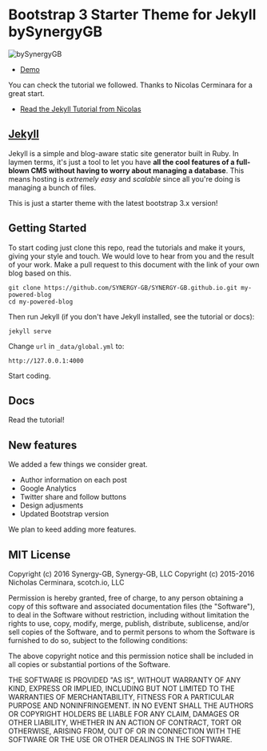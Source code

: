 # Bootstrap 3 Starter Theme for Jekyll bySynergyGB

![bySynergyGB](http://blog.synergy-gb.com/img/bysynergygb.png)

* [Demo](http://blog.synergy-gb.com)

You can check the tutorial we followed. Thanks to Nicolas Cerminara for a great start.

* [Read the Jekyll Tutorial from Nicolas](https://scotch.io/tutorials/getting-started-with-jekyll-plus-a-free-bootstrap-3-starter-theme)

## [Jekyll](https://jekyllrb.com/)

Jekyll is a simple and blog-aware static site generator built in Ruby. In laymen terms, it's just a tool to let you have **all the cool features of a full-blown CMS without having to worry about managing a database**. This means hosting is *extremely easy* and *scalable* since all you're doing is managing a bunch of files.

This is just a starter theme with the latest bootstrap 3.x version!


## Getting Started

To start coding just clone this repo, read the tutorials and make it yours, giving your style and touch.
We would love to hear from you and the result of your work. Make a pull request to this document with the link of your own blog based on this.

```
git clone https://github.com/SYNERGY-GB/SYNERGY-GB.github.io.git my-powered-blog
cd my-powered-blog
```

Then run Jekyll (if you don't have Jekyll installed, see the tutorial or docs):

```
jekyll serve
```

Change `url` in `_data/global.yml` to:

```
http://127.0.0.1:4000
```

Start coding.



## Docs

Read the tutorial!

## New features

We added a few things we consider great.

- Author information on each post
- Google Analytics
- Twitter share and follow buttons
- Design adjusments
- Updated Bootstrap version

We plan to keed adding more features.


## MIT License

Copyright (c) 2016 Synergy-GB, Synergy-GB, LLC
Copyright (c) 2015-2016 Nicholas Cerminara, scotch.io, LLC

Permission is hereby granted, free of charge, to any person obtaining a copy of this software and associated documentation files (the "Software"), to deal in the Software without restriction, including without limitation the rights to use, copy, modify, merge, publish, distribute, sublicense, and/or sell copies of the Software, and to permit persons to whom the Software is furnished to do so, subject to the following conditions:

The above copyright notice and this permission notice shall be included in all copies or substantial portions of the Software.

THE SOFTWARE IS PROVIDED "AS IS", WITHOUT WARRANTY OF ANY KIND, EXPRESS OR IMPLIED, INCLUDING BUT NOT LIMITED TO THE WARRANTIES OF MERCHANTABILITY, FITNESS FOR A PARTICULAR PURPOSE AND NONINFRINGEMENT. IN NO EVENT SHALL THE AUTHORS OR COPYRIGHT HOLDERS BE LIABLE FOR ANY CLAIM, DAMAGES OR OTHER LIABILITY, WHETHER IN AN ACTION OF CONTRACT, TORT OR OTHERWISE, ARISING FROM, OUT OF OR IN CONNECTION WITH THE SOFTWARE OR THE USE OR OTHER DEALINGS IN THE SOFTWARE.






